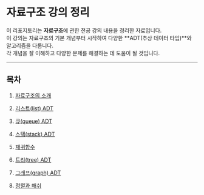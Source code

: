 # 자료구조 강의 정리

이 리포지토리는 **자료구조**에 관한 전공 강의 내용을 정리한 자료입니다.  
이 강의는 자료구조의 기본 개념부터 시작하여 다양한 **ADT(추상 데이터 타입)**와 알고리즘을 다룹니다.  
각 개념을 잘 이해하고 다양한 문제를 해결하는 데 도움이 될 것입니다.

---

## 목차

1. [자료구조의 소개](#1.md)  

2. [리스트(list) ADT](#리스트list-adt)

3. [큐(queue) ADT](#큐queue-adt)

4. [스택(stack) ADT](#스택stack-adt)

5. [재귀함수](#재귀함수)

6. [트리(tree) ADT](#트리tree-adt)

7. [그래프(graph) ADT](#그래프graph-adt)

8. [정렬과 해쉬](#정렬과-해쉬)
